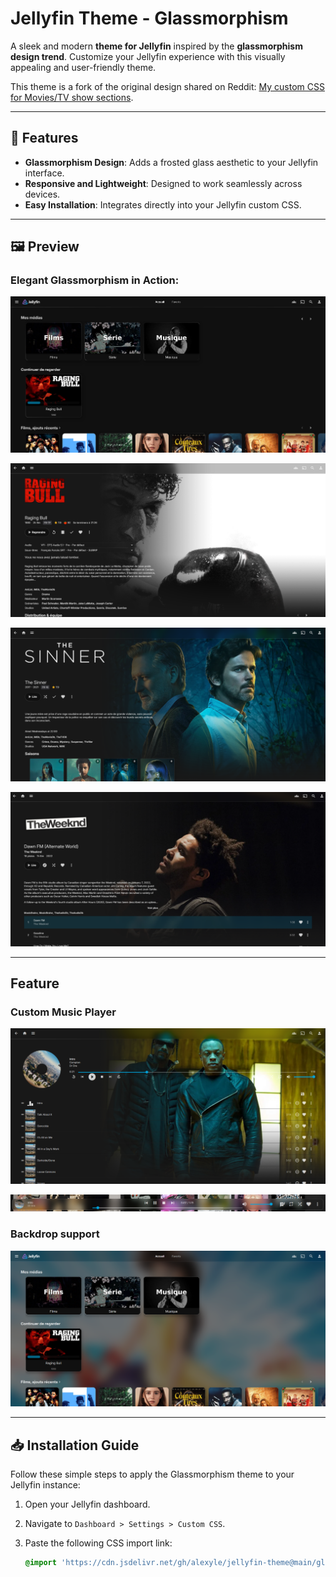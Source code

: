 # Jellyfin Theme - Glassmorphism

A sleek and modern **theme for Jellyfin** inspired by the **glassmorphism design trend**. Customize your Jellyfin experience with this visually appealing and user-friendly theme.

This theme is a fork of the original design shared on Reddit: [My custom CSS for Movies/TV show sections](https://www.reddit.com/r/jellyfin/comments/12wpxry/my_custom_css_for_moviestv_show_sections/).

---

## 🎨 Features

- **Glassmorphism Design**: Adds a frosted glass aesthetic to your Jellyfin interface.
- **Responsive and Lightweight**: Designed to work seamlessly across devices.
- **Easy Installation**: Integrates directly into your Jellyfin custom CSS.

---

## 🖼️ Preview

### Elegant Glassmorphism in Action:

![Glassmorphism Screenshot 1](https://github.com/alexyle/jellyfin-theme/blob/main/assets/293199066-a7b851a6-303f-8412-a7bc-6362a92e0d0a.png?raw=true)

![Glassmorphism Screenshot 2](https://github.com/alexyle/jellyfin-theme/blob/main/assets/298104937-fdf4ad37-5cd5-4f94-985f-196143d8daf8.png?raw=true)

![Glassmorphism Screenshot 3](https://github.com/alexyle/jellyfin-theme/blob/main/assets/298105470-024a3f5f-f19d-4ad2-825c-23353e630223.png?raw=true)

![Glassmorphism Screenshot 4](https://github.com/alexyle/jellyfin-theme/blob/main/assets/298199066-a7b851a6-303f-4489-a7bc-6362a92e0d0a.png?raw=true)

---

## Feature

### Custom Music Player

![Glassmorphism Screenshot 5](https://github.com/alexyle/jellyfin-theme/blob/main/assets/298192076-a7b851a6-303f-8412-a7bc-6362a92e0d0a.png?raw=true)

![Glassmorphism Screenshot 6](https://github.com/alexyle/jellyfin-theme/blob/main/assets/298199076-a7b851a6-303f-8412-a7bc-6362a92e0d0a.png?raw=true)


### Backdrop support

![Glassmorphism Screenshot 7](https://github.com/alexyle/jellyfin-theme/blob/main/assets/298199066-a7b851a6-303f-8412-a7bc-6362a92e0d0a.png?raw=true)

---


## 📥 Installation Guide

Follow these simple steps to apply the Glassmorphism theme to your Jellyfin instance:

1. Open your Jellyfin dashboard.
2. Navigate to `Dashboard > Settings > Custom CSS`.
3. Paste the following CSS import link:

   ```css
   @import 'https://cdn.jsdelivr.net/gh/alexyle/jellyfin-theme@main/glassmorphism/theme.css';
